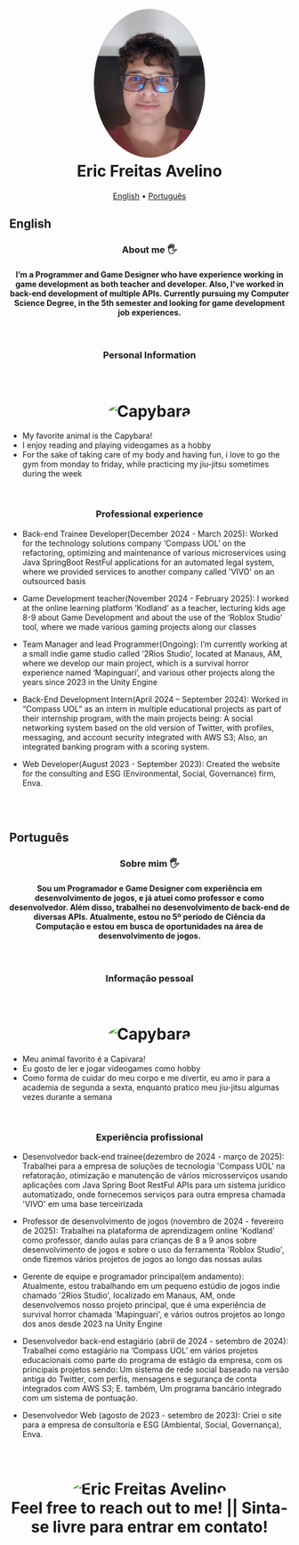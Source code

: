 <h1 align="center">
  <br>
 <a href="https://github.com/Crire/"><img src="avatar.jpeg" alt="Eric Freitas Avelino" width="200" style="width:200px; border-radius: 50%"></a>
  <br>
  Eric Freitas Avelino
  <br>
</h1>
<p align="center">
  <a href="#english">English</a> •
  <a href="#português">Português</a>
</p>

## English

<h3 align="center">
  About me  🖐
</h3>
<h4 align="center">
 I’m a Programmer and Game Designer who have experience working in game development
as both teacher and developer. Also, I've worked in back-end development of multiple APIs.
Currently pursuing my Computer Science Degree, in the 5th semester and looking for game
development job experiences.
</h4>

<br/>
<h3 align="center">
Personal Information
</h3>
<h1 align="center">
  <br>
 <img src="https://ih1.redbubble.net/image.4612471986.0372/flat,750x,075,f-pad,750x1000,f8f8f8.jpg" alt="Capybara" width="100" style="width:100px; border-radius: 50%">
  <br>
</h1>
<p>
   
  
  
  - My favorite animal is the Capybara!
  - I enjoy reading and playing videogames as a hobby
  - For the sake of taking care of my body and having fun, i love to go the gym from monday to friday, while practicing my jiu-jitsu sometimes during the week
</p>

<br/>
<h3 align="center">
Professional experience
</h3>

<p>

  - Back-end Trainee Developer(December 2024 - March 2025): Worked for the technology
solutions company ‘Compass UOL’ on the refactoring, optimizing and maintenance of
various microservices using Java SpringBoot RestFul applications for an automated legal
system, where we provided services to another company called 'VIVO' on an outsourced
basis

  - Game Development teacher(November 2024 - February 2025): I worked at the online
learning platform ‘Kodland’ as a teacher, lecturing kids age 8-9 about Game Development
and about the use of the ‘Roblox Studio’ tool, where we made various gaming projects along
our classes

  - Team Manager and lead Programmer(Ongoing): I’m currently working at a small indie
game studio called ‘2Rios Studio’, located at Manaus, AM, where we develop our main
project, which is a survival horror experience named ‘Mapinguari’, and various other projects
along the years since 2023 in the Unity Engine

  - Back-End Development Intern(April 2024 – September 2024): Worked in “Compass UOL”
as an intern in multiple educational projects as part of their internship program, with the main
projects being: A social networking system based on the old version of Twitter, with profiles,
messaging, and account security integrated with AWS S3; Also, an integrated banking
program with a scoring system.

  - Web Developer(August 2023 - September 2023): Created the website for the consulting
and ESG (Environmental, Social, Governance) firm, Enva.

</p>
<br/>
<br/>

## Português

<h3 align="center">
  Sobre mim  🖐
</h3>
<h4 align="center">
 Sou um Programador e Game Designer com experiência em desenvolvimento de jogos, e já atuei
  como professor e como desenvolvedor. Além disso, trabalhei no desenvolvimento
  de back-end de diversas APIs. Atualmente, estou no 5º período de Ciência da Computação
  e estou em busca de oportunidades na área de desenvolvimento de jogos.
</h4>
<br/>
<h3 align="center">
Informação pessoal
</h3>
<h1 align="center">
  <br>
 <img src="https://ih1.redbubble.net/image.4612471986.0372/flat,750x,075,f-pad,750x1000,f8f8f8.jpg" alt="Capybara" width="100" style="width:100px; border-radius: 50%">
  <br>
</h1>
<p>
   
  
  - Meu animal favorito é a Capivara!
  - Eu gosto de ler e jogar videogames como hobby
  - Como forma de cuidar do meu corpo e me divertir, eu amo ir para a academia de segunda a sexta, enquanto pratico meu jiu-jitsu algumas vezes durante a semana
</p>

<br/>
<h3 align="center">
Experiência profissional
</h3>
<p>

  - Desenvolvedor back-end trainee(dezembro de 2024 - março de 2025): Trabalhei para a empresa de soluções de tecnologia 'Compass UOL' na refatoração, otimização e manutenção de vários microsserviços usando aplicações com Java Spring Boot RestFul APIs para um sistema jurídico automatizado, onde fornecemos serviços para outra empresa chamada 'VIVO' em uma base terceirizada
    
  - Professor de desenvolvimento de jogos (novembro de 2024 - fevereiro de 2025): Trabalhei na plataforma de aprendizagem online 'Kodland' como professor, dando aulas para crianças de 8 a 9 anos sobre desenvolvimento de jogos e sobre o uso da ferramenta 'Roblox Studio', onde fizemos vários projetos de jogos ao longo das nossas aulas
    
  - Gerente de equipe e programador principal(em andamento): Atualmente, estou trabalhando em um pequeno estúdio de jogos indie chamado '2Rios Studio', localizado em Manaus, AM, onde desenvolvemos nosso projeto principal, que é uma experiência de survival horror chamada 'Mapinguari', e vários outros projetos ao longo dos anos desde 2023 na Unity Engine
    
  - Desenvolvedor back-end estagiário (abril de 2024 - setembro de 2024): Trabalhei como estagiário na ‘Compass UOL’ em vários projetos educacionais como parte do programa de estágio da empresa, com os principais projetos sendo: Um sistema de rede social baseado na versão antiga do Twitter, com perfis, mensagens e segurança de conta integrados com AWS S3; E. também, Um programa bancário integrado com um sistema de pontuação.
    
  - Desenvolvedor Web (agosto de 2023 - setembro de 2023): Criei o site para a empresa de consultoria e ESG (Ambiental, Social, Governança), Enva.

</p>

<h1 align="center">
  <br>
 <img src="https://easydraweverything.com/wp-content/uploads/2024/06/cute-capybara-drawing-8.jpg" alt="Eric Freitas Avelino" width="200" style="width:200px; border-radius: 50%">
  <br>
 Feel free to reach out to me! || Sinta-se livre para entrar em contato!
  <br>
</h1>
